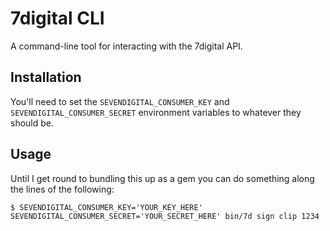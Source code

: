 7digital CLI
============

A command-line tool for interacting with the 7digital API.

Installation
------------

You'll need to set the `SEVENDIGITAL_CONSUMER_KEY` and `SEVENDIGITAL_CONSUMER_SECRET` environment variables to whatever they should be.

Usage
-----

Until I get round to bundling this up as a gem you can do something along the lines of the following:

```
$ SEVENDIGITAL_CONSUMER_KEY='YOUR_KEY_HERE' SEVENDIGITAL_CONSUMER_SECRET='YOUR_SECRET_HERE' bin/7d sign clip 1234
```
